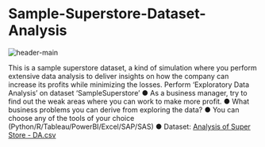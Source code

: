 # Sample-Superstore-Dataset-Analysis
![header-main](https://github.com/Nrj27/Sample-Superstore-Dataset-Analysis/assets/84703848/870edd55-9358-4cfc-9472-077ac56e224f)


This is a sample superstore dataset, a kind of simulation where you perform extensive data analysis to deliver insights on how the company can increase its profits while minimizing the losses.
Perform ‘Exploratory Data Analysis’ on dataset ‘SampleSuperstore’ 
● As a business manager, try to find out the weak areas where you can work to make more profit. 
● What business problems you can derive from exploring the data? 
● You can choose any of the tools of your choice (Python/R/Tableau/PowerBI/Excel/SAP/SAS) 
● Dataset: [Analysis of Super Store - DA.csv](https://github.com/Nrj27/Sample-Superstore-Dataset-Analysis/files/12138565/Analysis.of.Super.Store.-.DA.csv)
